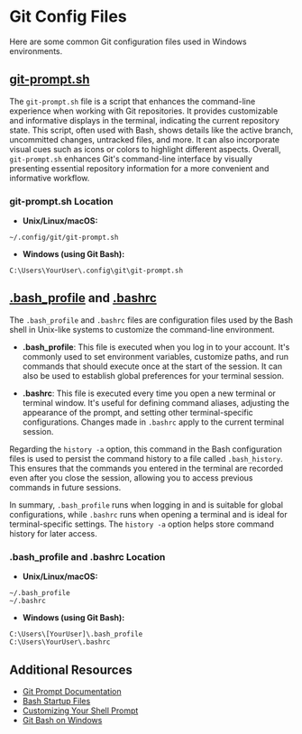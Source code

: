 # Git Config Files

Here are some common Git configuration files used in Windows environments.

## [git-prompt.sh](/windows/git/git-prompt.sh)

The `git-prompt.sh` file is a script that enhances the command-line experience when working with Git repositories. It provides customizable and informative displays in the terminal, indicating the current repository state. This script, often used with Bash, shows details like the active branch, uncommitted changes, untracked files, and more. It can also incorporate visual cues such as icons or colors to highlight different aspects. Overall, `git-prompt.sh` enhances Git's command-line interface by visually presenting essential repository information for a more convenient and informative workflow.

### git-prompt.sh Location

- **Unix/Linux/macOS:**

```shell
~/.config/git/git-prompt.sh
```

- **Windows (using Git Bash):**

```shell
C:\Users\YourUser\.config\git\git-prompt.sh
```

## [.bash_profile](/windows/git/.bash_profile) and [.bashrc](/windows/git/.bashrc)

The `.bash_profile` and `.bashrc` files are configuration files used by the Bash shell in Unix-like systems to customize the command-line environment.

- **.bash_profile**: This file is executed when you log in to your account. It's commonly used to set environment variables, customize paths, and run commands that should execute once at the start of the session. It can also be used to establish global preferences for your terminal session.

- **.bashrc**: This file is executed every time you open a new terminal or terminal window. It's useful for defining command aliases, adjusting the appearance of the prompt, and setting other terminal-specific configurations. Changes made in `.bashrc` apply to the current terminal session.

Regarding the `history -a` option, this command in the Bash configuration files is used to persist the command history to a file called `.bash_history`. This ensures that the commands you entered in the terminal are recorded even after you close the session, allowing you to access previous commands in future sessions.

In summary, `.bash_profile` runs when logging in and is suitable for global configurations, while `.bashrc` runs when opening a terminal and is ideal for terminal-specific settings. The `history -a` option helps store command history for later access.

### .bash_profile and .bashrc Location

- **Unix/Linux/macOS:**

```shell
~/.bash_profile
~/.bashrc
```

- **Windows (using Git Bash):**

```shell
C:\Users\[YourUser]\.bash_profile
C:\Users\YourUser\.bashrc
```

## Additional Resources

- [Git Prompt Documentation](https://github.com/git/git/blob/master/contrib/completion/git-prompt.sh)
- [Bash Startup Files](https://www.gnu.org/software/bash/manual/html_node/Bash-Startup-Files.html)
- [Customizing Your Shell Prompt](https://wiki.archlinux.org/index.php/Bash/Prompt_customization)
- [Git Bash on Windows](https://gitforwindows.org/)

